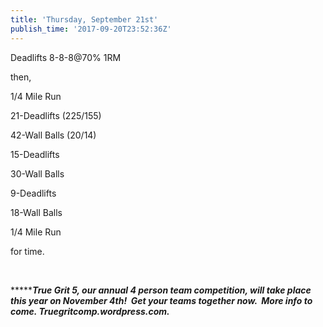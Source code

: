 ```yaml
---
title: 'Thursday, September 21st'
publish_time: '2017-09-20T23:52:36Z'
---
```


Deadlifts 8-8-8\@70% 1RM

then,

1/4 Mile Run

21-Deadlifts (225/155)

42-Wall Balls (20/14)

15-Deadlifts

30-Wall Balls

9-Deadlifts

18-Wall Balls

1/4 Mile Run

for time.

 

***\*****True Grit 5, our annual 4 person team competition, will take
place this year on November 4th!  Get your teams together now.  More
info to come. Truegritcomp.wordpress.com.***
